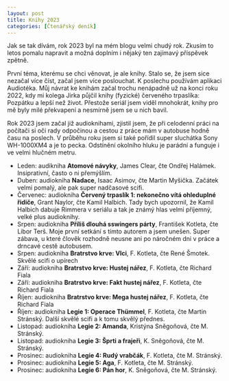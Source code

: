 ```yaml
---
layout: post
title: Knihy 2023
categories: [Čtenářský deník]
---
```


Jak se tak dívám, rok 2023 byl na mém blogu velmi chudý rok. Zkusím to letos pomalu napravit a možná doplním i nějaký ten zajímavý příspěvek zpětně.

První téma, kterému se chci věnovat, je ale knihy. Stalo se, že jsem sice nezačal více číst, začal jsem více poslouchat.
K poslechu používám aplikaci Audiotéka. Můj návrat ke knihám začal trochu nenápadně už na konci roku 2022, kdy mi 
kolega Jirka půjčil knihy (fyzické) červeného trpaslíka: Pozpátku a lepší než život. Přestože seriál jsem viděl 
mnohokrát, 
knihy pro mě byly milé překvapení a nesmírně jsem se u nich bavil.

Rok 2023 jsem začal již audioknihami, zjistil jsem, že při celodenní práci na počítači si oči rady odpočinou a 
cestou z práce mám v autobuse hodně času na poslech. V průběhu roku jsem si také pořídil super sluchátka Sony 
WH-1000XM4 a je to pecka. Odstínění okolního hluku je parádní a funguje i ve velmi hlučném metru.

* Leden: audikniha **Atomové návyky**, James Clear, čte Ondřej Halámek. Insiprativní, často o ni přemýšlím.
* Duben: audiokniha **Nadace**, Isaac Asimov, čte Martin Myšička. Začátek velmi pomalý, ale pak super nadčasové scifi.
* Červenec: audiokniha **Červený trpaslík 1: nekonečno vítá ohleduplné řidiče**, Grant Naylor, čte Kamil Halbich. Tady 
bych upozornil, že Kamil Halbich dabuje Rimmera v seriálu a tak je známý hlas velmi příjemný, velké plus audioknihy.
* Srpen: audiokniha **Příliš dlouhá sswingers párty**, František Kotleta, čte Libor Terš. Moje první setkání s tímto 
autorem a jsem unešen. Super zábava, u které člověk rozhodně neusne ani po náročném dni v práce a drncavé cestě 
autobusem.
* Srpen: audiokniha **Bratrstvo krve: Vlci**, F. Kotleta, čte René Šmotek. Skvělé scifi o upírech
* Září: audiokniha **Bratrstvo krve: Hustej nářez**, F. Kotleta, čte Richard Fiala
* Září: audiokniha **Bratrstvo krve: Fakt hustej nářez**, F. Kotleta, čte Richard Fiala
* Říjen: audiokniha **Bratrstvo krve: Mega hustej nářez**, F. Kotleta, čte Richard Fiala
* Říjen: audiokniha **Legie 1: Operace Thümmel**, F. Kotleta, čte Martin Stránský. Další skvělé scifi a k tomu skvělý 
přednes.
* Listopad: audiokniha **Legie 2: Amanda**, Kristýna Sněgoňová, čte M. Stránský.
* Listopad: audiokniha **Legie 3: Šprti a frajeři**, K. Sněgoňová, čte M. Stránský.
* Prosinec: audiokniha **Legie 4: Rudý vrabčák**, F. Kotleta, čte M. Stránský.
* Prosinec: audiokniha **Legie 5: Aga**, F. Kotleta, čte M. Stránský.
* Prosinec: audiokniha **Legie 6: Pán hor**, K. Sněgoňová, čte M. Stránský.

